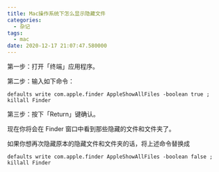 ```yaml
---
title: Mac操作系统下怎么显示隐藏文件
categories:
  - 杂记
tags:
  - mac
date: 2020-12-17 21:07:47.580000
---
```

第一步：打开「终端」应用程序。

第二步：输入如下命令：

```
defaults write com.apple.finder AppleShowAllFiles -boolean true ;
killall Finder
```

第三步：按下「Return」键确认。

现在你将会在 Finder 窗口中看到那些隐藏的文件和文件夹了。

如果你想再次隐藏原本的隐藏文件和文件夹的话，将上述命令替换成

```
defaults write com.apple.finder AppleShowAllFiles -boolean false ;
killall Finder
```